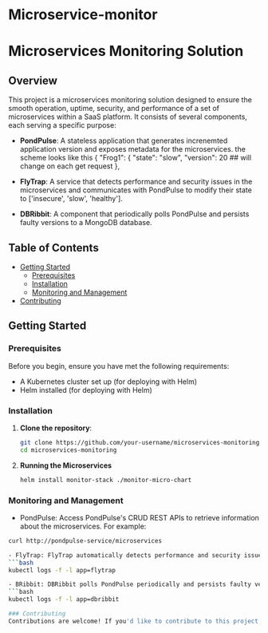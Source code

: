 # Microservice-monitor

# Microservices Monitoring Solution

## Overview

This project is a microservices monitoring solution designed to ensure the smooth operation, uptime, security, and performance of a set of microservices within a SaaS platform. It consists of several components, each serving a specific purpose:

- **PondPulse**: A stateless application that generates increnemted application version and exposes metadata for the microservices. the scheme looks like this
  {
  "Frog1": {
    "state": "slow",
    "version": 20 ## will change on each get request
  }, 

- **FlyTrap**: A service that detects performance and security issues in the microservices and communicates with PondPulse to modify their state to ['insecure', 'slow', 'healthy'].

- **DBRibbit**: A component that periodically polls PondPulse and persists faulty versions to a MongoDB database.

## Table of Contents

- [Getting Started](#getting-started)
  - [Prerequisites](#prerequisites)
  - [Installation](#installation)
  - [Monitoring and Management](#monitoring-and-management)
- [Contributing](#contributing)

## Getting Started

### Prerequisites

Before you begin, ensure you have met the following requirements:

- A Kubernetes cluster set up (for deploying with Helm)
- Helm installed (for deploying with Helm)

### Installation

1. **Clone the repository**:

   ```bash
   git clone https://github.com/your-username/microservices-monitoring.git
   cd microservices-monitoring

2. **Running the Microservices**

   ```bash
   helm install monitor-stack ./monitor-micro-chart

### Monitoring and Management
- PondPulse: Access PondPulse's CRUD REST APIs to retrieve information about the microservices. For example:
```bash
curl http://pondpulse-service/microservices

- FlyTrap: FlyTrap automatically detects performance and security issues and communicates with PondPulse to modify the state of the microservices. You can check the logs of the pod running flytrap to see if it detected any issue with one of the microservices - the interval for checking for errors is 60 seconds.
```bash
kubectl logs -f -l app=flytrap

- BRibbit: DBRibbit polls PondPulse periodically and persists faulty versions to a MongoDB database. You can check the logs of the pod running dbribbit to see if it updated some document in the DB.
```bash
kubectl logs -f -l app=dbribbit

### Contributing
Contributions are welcome! If you'd like to contribute to this project, please fork the repository and create a pull request.

